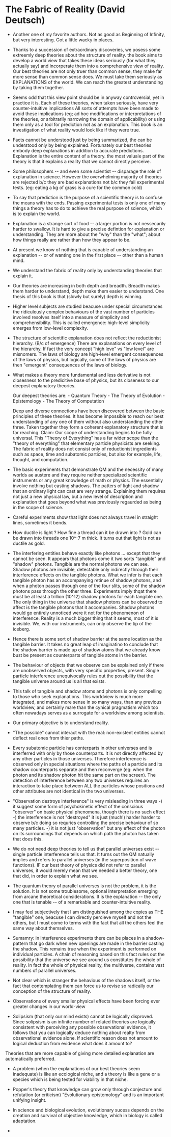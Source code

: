 # The Fabric of Reality (David Deutsch)

- Another one of my favorite authors. Not as good as Beginning of Infinity, but very interesting.  Got a little wacky in places.

- Thanks to a succession of extraordinary discoveries, we posess some extreemly deep theories about the structure of reality.
  the book aims to develop a world view that takes these ideas seriously (for what they  actually say) and incorperate them into a comprehensive view of reality.
  Our best theories are not only truer than common sense, they make far more sense than common sense does.
  We must take them seriously as EXPLANATIONS of the world.
  We can reach the greatest understanding by taking them together.

- Seems odd that this view point should be in anyway controversial, yet in practice it is. Each of these theories, when taken seriously, have very counter-intuitive implications
  All sorts of attempts have been made to avoid these implications (eg; ad hoc modifications or interpretations of the theories, or arbitrarily narrowing the domain of applicability) or using them only as a tool for prediction not as an explanation. This book is an investigation of what reality would look like if they were true.

- Facts cannot be understood just by being summarized, the can be understood only by being explained. Fortunately our best theories embody deep explanations in addition to accurate predictions.
  Explanation is the entire content of a theory. the most valuale part of the theory is that it explains a reality that we cannot directly perceive. 

- Some philosophers -- and even some scientist -- disparage the role of explanation in science. However the overwhelming majority of theories are rejected b/c they are bad explanations not b/c they fail experimental tests. (eg: eating a kg of grass is a cure for the common cold)

- To say that prediction is the purpose of a scientific theory is to confuse the means with the ends. Passing experimental tests is only one of many things a theory has to do to achieve the real purpose of science, which is to explain the world.

- Explanation is a strange sort of food -- a larger portion is not nessecarily harder to swallow. It is hard to give a precise defintion for explanation or understanding. They are more about the "why" than the "what"; about how things really are rather than how they appear to be.

- At present we know of nothing that is capable of understanding an explanation -- or of wanting one in the first place -- other than a human mind.

- We understand the fabric of reality only by understanding theories that explain it.

- Our theories are increasing in both depth and breadth. Breadth makes them harder to understand, depth make them easier to understand. One thesis of this book is that (slowly but surely) depth is winning.

- Higher level subjects are studied beacuse under special circumstances the ridiculously complex behaviours of the vast number of particles involved resolves itself into a measure of simplicity and comprehensibility. This is called emergence: high-level simplicity emerges from low-level complexity.

- The structure of scientific explanation does not reflect the reductionist hierarchy. (B/c of emergence) There are explanations on every level of the hierarchy.
  If fact the very concept "high leve" vs "low level" are misnomers. The laws of biology are high-level emergent consequences of the laws of physics, but logically, some of the laws of physics are then "emergent" consequences of the laws of biology.

- What makes a theory more fundamental and less derivative is not closesness to the predicitive base of physics, but its closeness to our deepest explanatory theories.

  Our deepest theories are:
      - Quantum Theory
      - The Theory of Evolution
      - Epistemology
      - The Theory of Computation

  Deep and diverse connections have been discovered between the basic principles of these theories. It has become impossible to reach our best understanding of any one of them without also understanding the other three.  Taken together they form a coherent explanatory structure that is far reaching. Claim: Our scope of understanding begins to be fully universal. This "Theory of Everything" has a far wider scope than the "theory of everything" that elementary particle physicists are seeking. The fabric of reality does not consist only of reductionist ingredients such as space, time and subatomic particles, but also for example, life, thought, and computation.

- The basic experiments that demonstrate QM and the necessity of many worlds ae austere and they require neither specialized scientific instruments or any great knowledge of math or physics. The essentially involve nothing but casting shadows. The patters of light and shadow that an ordinary light can cast are very strange.
  Explaining them requires not just a new physical law, but a new level of description and explanation that goes beyond what was previously regaurded as being in the scope of science.

- Careful experiments show that light does not always travel in straight lines, sometimes it bends.

- How ductile is light ? How fine a thread can it be drawn into ? Gold can be drawn into threads one 10^-7 m thick.  It turns out that light is not as ductile as gold.

- The interfering entities behave exactly like photons ... except that they cannot be seen.  It appears that photons come it two sorts "tangible" and "shadow" photons. Tangible are the normal photons we can see. Shadow photons are invisible, detectable only indirectly through their interference effects on the tangible photons. What we infer is that each tangible photon has an accompanying retinue of shadow photons, and when a photon passes through one of the four slits, some of the shadow photons pass through the other three. Experiments imply thqat there must be at least a trillion (10^12) shadow photons for each tangible one. The only thing in the universe that shadow photons can be observed to affect is the tangible photons that it accompanies. Shadow photons would go entirely unnoticed were it not for the phenomenon of interference. Reality is a much bigger thing that it seems, most of it is invisible. We, with our instruments, can only observe the tip of the iceberg.


- Hence there is some sort of shadow barrier at the same location as the tangible barrier. It takes no great leap of imaginatino to conclude that the shadow barrier is made up of shadow atoms that we already know bust be present as counterparts of tangible atoms in the barrier.

- The behaviour of objects that we observe can be explained only if there are unobserved objects, with very specific properties, present. Single particle interference unequivocally rules out the possibility that the tangible universe around us is all that exists.

- This talk of tangible and shadow atoms and photons is only compelling to those who seek explanations. This worldview is much more integrated, and makes more sense in so many ways, than any previous worldview, and certainly mare than the cynical pragmatism which too often nowadays serves as a surrogate for a worldview among scientists.

- Our primary objective is to understand reality.

- "The possible" cannot interact with the real: non-existent entities cannot deflect real ones from thier paths.

- Every subatomic particle has conterparts in other universes and is interferred with only by those counterparts. It is not directly affected by any other particles in those universes. Therefore interference is observed only in special situations where the paths of a particle and its shadow counterparts separate and then reconverge (eg: when the photon and its shadow photon hit the same part on the screen). The detection of interference between any two universes requires an interaction to take place between ALL the particles whose positions and other attributes are not identical in the two universes.

- "Observation destroys interference" is very misleading in three ways
    -) it suggest some form of psychokinetic effect of the conscious "observer" on basic physical phenomena, though there is no such effect
    -) the interference is not "destroyed" it is just (much!) harder harder to observe b/c doing so requries controlling the precise behaviour of so many particles.
    -) it is not just "observation" but any effect of the photon on its surroundings that depends on which path the photon has taken that does this.

- We do not need deep theories to tell us that parallel universes exist -- single particle interference tells us that. It turns out the QM natually implies and refers to parallel universes (in the superposition of wave functions). IF our best theory of physics did not refer to parallel universes, it would merely mean that we needed a better theory, one that did, in order to explain what we see.

- The quantum theory of parallel universes is not the problem, it is the solution. It is not some troublesome, optional interpretation emerging from arcane theoretical considerations. It is the explanation -- the only one that is tenable -- of a remarkable and counter-intuitive reality.

- I may feel subjectively that I am distinguished among the copies as THE "tangible" one, beacuse I can directly percieve myself and not the others, but I must come to terms with the fact that all the others feel the same way about themselves.

- Sumamry: in interference experiments there can be places in a shadow-pattern that go dark when new openings are made in the barrier casting the shadow. This remains true when the experiment is performed on individual particles. A chain of reasoning based on this fact rules out the possibility that the universe we see around us constitutes the whole of reality. In fact the whole of physical reality, the multiverse, contains vast numbers of parallel universes.

- Not clear which is stranger the behavious of the shadows itself, or the fact that contemplating them can force us to revise so radically our conception of the structure of reality.

- Observations of every smaller physical effects have been forcing ever greater changes in our world-view

- Solipsism (that only our mind exists) cannot be logically disproved. Since solipsism is an infinite number of related theories are logically consistent with perceiving any possible observational evidence, it follows that you can logically deduce nothing about realty from observational evidence alone.  If scientific reason does not amount to logical deduction from evidence what does it amount to?

 Theories that are more capable of giving more detailed explanation are automatically preferred.

- A problem (when the explanations of our best theories seem inadequate) is like an ecological niche, and a theory is like a gene or a species which is being tested for viability in that niche.

- Popper's theory that knowledge can grow only through conjecture and refutation (or criticism) "Evolutionary epistemology" and is an important unifying insight.

- In science and biological evolution, evolutionary sucess depends on the creation and survival of objective knowledge, which in biology is called adaptation.

- 